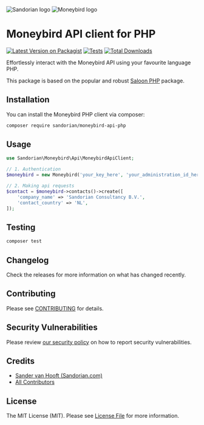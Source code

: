 <img src="/sandorian/moneybird-api-php/raw/main/art/sandorian_logo.svg" alt="Sandorian logo">
<img src="/sandorian/moneybird-api-php/raw/main/art/moneybird_logo.svg" alt="Moneybird logo">

# Moneybird API client for PHP

[![Latest Version on Packagist](https://img.shields.io/packagist/v/sandorian/moneybird-api-php.svg?style=flat-square)](https://packagist.org/packages/sandorian/moneybird-api-php)
[![Tests](https://img.shields.io/github/actions/workflow/status/sandorian/moneybird-api-php/run-tests.yml?branch=main&label=tests&style=flat-square)](https://github.com/sandorian/moneybird-api-php/actions/workflows/run-tests.yml)
[![Total Downloads](https://img.shields.io/packagist/dt/sandorian/moneybird-api-php.svg?style=flat-square)](https://packagist.org/packages/sandorian/moneybird-api-php)

Effortlessly interact with the Moneybird API using your favourite language PHP.

This package is based on the popular and robust [Saloon PHP](https://docs.saloon.dev) package.

## Installation

You can install the Moneybird PHP client via composer:

```bash
composer require sandorian/moneybird-api-php
```

## Usage

```php
use Sandorian\Moneybird\Api\MoneybirdApiClient;

// 1. Authentication
$moneybird = new Moneybird('your_key_here', 'your_administration_id_here');

// 2. Making api requests
$contact = $moneybird->contacts()->create([
    'company_name' => 'Sandorian Consultancy B.V.',
    'contact_country' => 'NL',
]);
```

## Testing

```bash
composer test
```

## Changelog

Check the releases for more information on what has changed recently.

## Contributing

Please see [CONTRIBUTING](https://github.com/spatie/.github/blob/main/CONTRIBUTING.md) for details.

## Security Vulnerabilities

Please review [our security policy](../../security/policy) on how to report security vulnerabilities.

## Credits

- [Sander van Hooft (Sandorian.com)](https://github.com/sandervanhooft)
- [All Contributors](../../contributors)

## License

The MIT License (MIT). Please see [License File](LICENSE.md) for more information.
